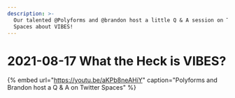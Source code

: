 ```yaml
---
description: >-
  Our talented @Polyforms and @brandon host a little Q & A session on Twitter
  Spaces about VIBES!
---
```


# 2021-08-17 What the Heck is VIBES?

{% embed url="https://youtu.be/aKPb8neAHiY" caption="Polyforms and Brandon host a Q & A on Twitter Spaces" %}




